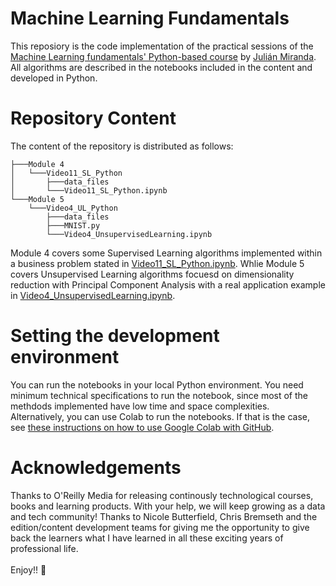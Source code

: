 # Machine Learning Fundamentals
This reposiory is the code implementation of the practical sessions of the [Machine Learning fundamentals' Python-based course](https://www.oreilly.com/videos/machine-learning-fundamentals/0636920927884/) by [Julián Miranda](https://github.com/juliandariomirandacalle/). All algorithms are described in the notebooks included in the content and developed in Python.

# Repository Content
The content of the repository is distributed as follows:

```
├───Module 4
│   └───Video11_SL_Python
│       ├───data_files
│       └───Video11_SL_Python.ipynb
└───Module 5
    └───Video4_UL_Python
        ├───data_files
        ├───MNIST.py
        └───Video4_UnsupervisedLearning.ipynb
```

Module 4 covers some Supervised Learning algorithms implemented within a business problem stated in [Video11_SL_Python.ipynb](https://github.com/juliandariomirandacalle/Oreilly_ML_fundamentals/blob/main/Module%204/Video11_SL_Python/Video11_SL_Python.ipynb). Whlie Module 5 covers Unsupervised Learning algorithms focuesd on dimensionality reduction with Principal Component Analysis with a real application example in [Video4_UnsupervisedLearning.ipynb](https://github.com/juliandariomirandacalle/Oreilly_ML_fundamentals/blob/main/Module%205/Video4_UL_Python/Video4_UnsupervisedLearning.ipynb).

# Setting the development environment
You can run the notebooks in your local Python environment. You need minimum technical specifications to run the notebook, since most of the methdods implemented have low time and space complexities. Alternatively, you can use Colab to run the notebooks. If that is the case, see [these instructions on how to use Google Colab with GitHub](https://colab.research.google.com/github/googlecolab/colabtools/blob/master/notebooks/colab-github-demo.ipynb).

# Acknowledgements
Thanks to O'Reilly Media for releasing continously technological courses, books and learning products. With your help, we will keep growing as a data and tech community! 
Thanks to Nicole Butterfield, Chris Bremseth and the edition/content development teams for giving me the opportunity to give back the learners what I have learned in all these exciting years of professional life. <br><br>
Enjoy!! 🚀
